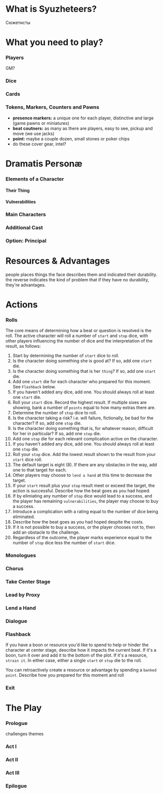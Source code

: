 # What is Syuzheteers?
Сюжетисты
# What you need to play?
### Players
GM?
### Dice
### Cards
### Tokens, Markers, Counters and Pawns
* **presence markers:** a unique one for each player, distinctive and large (game pawns or miniatures)
* **beat coutners:** as many as there are players, easy to see, pickup and move (we use jacks)
* **point:** maybe a couple dozen, small stones or poker chips
* do these cover gear, intel?

# Dramatis Personæ
### Elements of a Character
#### Their Thing
#### Vulnerabilities
### Main Characters
### Additional Cast
### Option: Principal

# Resources & Advantages
people places things
the face describes them and indicated their durability.
the reverse indicates the kind of problem that 
if they have no durability, they're advantages.

# Actions
### Rolls
The core means of determining how a beat or question is resolved is the roll.  The active character will roll a number of `start` and `stop` dice, with other players influencing the number of dice and the interpretation of the result, as follows:
1. Start by determining the number of `start` dice to roll.
 1. Is the character doing something she is good at?  If so, add one `start` die.
 1. Is the character doing something that is her `thing`?  If so, add one `start` die.
 1. Add one `start` die for each character who prepared for this moment.  See `Flashback` below.
 1. If you haven't added any dice, add one.  You should always roll at least one `start` die.
1. Roll your `start` dice.  Record the highest result.  If multiple sixes are showing, bank a number of `points` equal to how many extras there are.
1. Determine the number of `stop` dice to roll.
 1. Is the character taking a risk?  i.e. will failure, fictionally, be bad for the character?  If so, add one `stop` die.
 1. Is the character doing something that is, for whatever reason, difficult for her in particular?  If so, add one `stop` die.
 1. Add one `stop` die for each relevant complication active on the character.
 1. If you haven't added any dice, add one.  You should always roll at least one `stop` die.
1.  Roll your `stop` dice.  Add the lowest result shown to the result from your `start` dice roll.
 1. The default target is eight (8). If there are any obstacles in the way, add one to that target for each.
 1. Other players may choose to `lend a hand` at this time to decrease the target.
 1. If your `start` result plus your `stop` result meet or exceed the target, the action is successful. Describe how the beat goes as you had hoped.
 1. If by elimiating any number of `stop` dice would lead to a success, and the player has remaining `vulnerabilities`, the player may choose to buy a success.
  1. Introduce a complication with a rating equal to the number of dice being eliminated.
  1. Describe how the beat goes as you had hoped despite the costs.
 1. If it is not possible to buy a success, or the player chooses not to, then add an obstacle to the challenge.
1. Regardless of the outcome, the player marks experience equal to the number of `stop` dice less the number of `start` dice.

### Monologues
### Chorus
### Take Center Stage
### Lead by Proxy
### Lend a Hand
### Dialogue
### Flashback
If you have a boon or resource you'd like to spend to help or hinder the character at center stage, describe how it impacts the current beat.  If it's a boon, turn it over and add it to the bottom of the plot. If it's a resource, `strain it`.  In either case, either a single `start` or `stop` die to the roll.

You can retroactively create a resource or advantage by spending a `banked point`.  Describe how you prepared for this moment and roll
### Exit

# The Play
### Prologue
 challenges
 themes
### Act I
### Act II
### Act III
### Epilogue
